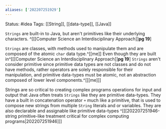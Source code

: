 ```yaml
---
aliases: ['202207251929']
---
```

Status: #idea
Tags: [[String]], [[data-type]], [[Java]]

`Strings` are built-in to Java, but aren't primitives like their underlying characters. ^[[[Computer Science an Interdisciplinary Approach]]**pg 19**]

`Strings` are classes, with methods used to manipulate them and are composed of the atomic `char` data type.^[[me]] Even though they are built in^[[[Computer Science an Interdisciplinary Approach]]**pg 19**] `Strings` aren't consider primitive since primitive data types are not classes and do not have methods, rather operators are solely responsible for their manipulation, and primitive data-types must be atomic, not an abstraction composed of lower level components.^[[[me]]]

Strings are so critical to creating complex programs operations for input and output that Java often treats `Strings` like they are primitive data-types. They have a built in concatenation operator `+` much like a primitive, that is used to compose new strings from multiple `String` literals and or variables. They are also declarable and assignable like primitive data-types ^[[[202207251946-string primitive-like treatment critical for complex computing programs|202207251946]]]